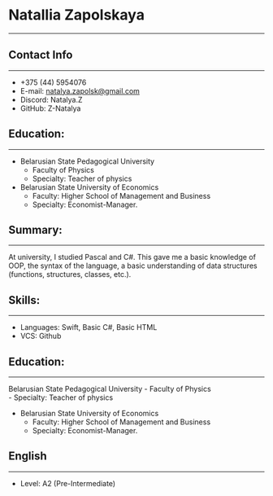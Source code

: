 # Natallia Zapolskaya
___
## Contact Info
---
* +375 (44) 5954076
* E-mail: natalya.zapolsk@gmail.com
* Discord: Natalya.Z
* GitHub: Z-Natalya
## Education:
---
* Belarusian State Pedagogical University
    - Faculty of Physics     
    - Specialty: Teacher of physics
* Belarusian State University of Economics
    - Faculty: Higher School of Management and Business
    - Specialty: Economist-Manager.
## Summary: 
---
At university, I studied Pascal and C#. This gave me a basic knowledge of OOP, the syntax of the language, a basic understanding of data structures (functions, structures, classes, etc.).
## Skills:
---
* Languages: Swift, Basic С#, Basic HTML
* VCS: Github
## Education:
---
Belarusian State Pedagogical University
    - Faculty of Physics     
    - Specialty: Teacher of physics
* Belarusian State University of Economics
    - Faculty: Higher School of Management and Business
    - Specialty: Economist-Manager.
## English 
---
* Level: A2 (Pre-Intermediate)
